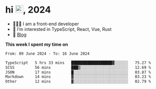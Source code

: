<h1> hi <img src="https://raw.githubusercontent.com/blackcater/blackcater/main/images/Hi.gif" height="24" />, 2024 </h1>

- 🧑🏻‍💻 I am a front-end developer
- 👀 I’m interested in TypeScript, React, Vue, Rust
- 📝 [Blog](https://note.yixiaojiu.top)

**This week I spent my time on** 

<!--START_SECTION:waka-->

```txt
From: 09 June 2024 - To: 16 June 2024

TypeScript   5 hrs 33 mins   ██████████████████▓░░░░░░   75.27 %
SCSS         56 mins         ███▒░░░░░░░░░░░░░░░░░░░░░   12.69 %
JSON         17 mins         █░░░░░░░░░░░░░░░░░░░░░░░░   03.87 %
Markdown     14 mins         ▓░░░░░░░░░░░░░░░░░░░░░░░░   03.23 %
Other        12 mins         ▓░░░░░░░░░░░░░░░░░░░░░░░░   02.79 %
```

<!--END_SECTION:waka-->
